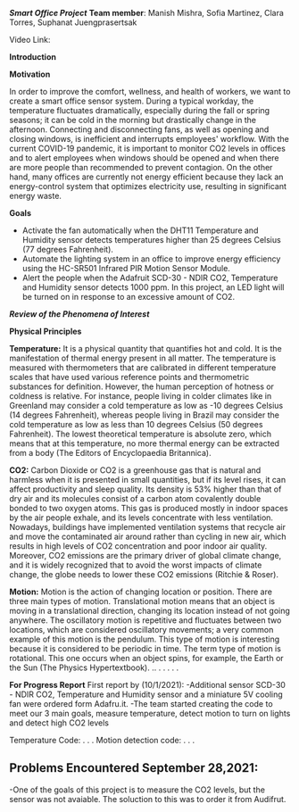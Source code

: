 ***Smart Office Project***
**Team member**: Manish Mishra, Sofia Martinez, Clara Torres, Suphanat Juengprasertsak

Video Link:

**Introduction**


**Motivation**

In order to improve the comfort, wellness, and health of workers, we want to create a smart office sensor system. During a typical workday, the temperature fluctuates dramatically, especially during the fall or spring seasons; it can be cold in the morning but drastically change in the afternoon. Connecting and disconnecting fans, as well as opening and closing windows, is inefficient and interrupts employees' workflow. With the current COVID-19 pandemic, it is important to monitor CO2  levels in offices and to alert employees when windows should be opened and when there are more people than recommended to prevent contagion. On the other hand, many offices are currently not energy efficient because they lack an energy-control system that optimizes electricity use, resulting in significant energy waste.

**Goals**
- Activate the fan automatically when the DHT11  Temperature and Humidity sensor detects temperatures higher than 25 degrees Celsius  (77 degrees Fahrenheit).
- Automate the lighting system in an office to improve energy efficiency using the HC-SR501 Infrared PIR Motion Sensor Module.
- Alert the people when the Adafruit SCD-30 - NDIR CO2, Temperature and Humidity sensor detects 1000 ppm. In this project, an LED light will be turned on in response to an excessive amount of CO2.


***Review of the Phenomena of Interest***

**Physical Principles**

**Temperature:**
It is a physical quantity that quantifies hot and cold. It is the manifestation of thermal energy present in all matter. The temperature is measured with thermometers that are calibrated in different temperature scales that have used various reference points and thermometric substances for definition. However, the human perception of hotness or coldness is relative. For instance, people living in colder climates like in Greenland may consider a cold temperature as low as -10 degrees Celsius (14 degrees Fahrenheit), whereas people living in Brazil may consider the cold temperature as low as less than 10 degrees Celsius (50 degrees Fahrenheit). The lowest theoretical temperature is absolute zero, which means that at this temperature, no more thermal energy can be extracted from a body (The Editors of Encyclopaedia Britannica).

**CO2:**
Carbon Dioxide or CO2 is a greenhouse gas that is natural and harmless when it is presented in small quantities, but if its level rises, it can affect productivity and sleep quality. Its density is 53% higher than that of dry air and its molecules consist of a carbon atom covalently double bonded to two oxygen atoms. This gas is produced mostly in indoor spaces by the air people exhale, and its levels concentrate with less ventilation. Nowadays, buildings have implemented ventilation systems that recycle air and move the contaminated air around rather than cycling in new air, which results in high levels of CO2 concentration and poor indoor air quality. Moreover, CO2 emissions are the primary driver of global climate change, and it is widely recognized that to avoid the worst impacts of climate change, the globe needs to lower these CO2 emissions (Ritchie & Roser).

**Motion:**
Motion is the action of changing location or position. There are three main types of motion. Translational motion means that an object is moving in a translational direction, changing its location instead of not going anywhere. The oscillatory motion is repetitive and fluctuates between two locations, which are considered oscillatory movements; a very common example of this motion is the pendulum. This type of motion is interesting because it is considered to be periodic in time. The term type of motion is rotational. This one occurs when an object spins, for example, the Earth or the Sun (The Physics Hypertextbook).
..
.
.
.
.
.


**For Progress Report**
First report by (10/1/2021):
-Additional sensor SCD-30 - NDIR CO2, Temperature and Humidity sensor and a miniature 5V cooling fan were ordered form Adafru.it.
-The team started creating the code to meet our 3 main goals, measure temperature, detect motion to turn on lights and detect high CO2 levels


Temperature Code:
.
.
.
Motion detection code:
.
.
.



Problems Encountered
September 28,2021:
-
-One of the goals of this project is to measure the CO2 levels, but the sensor was not avaiable. The soluction to this was to order it from Audifrut.

